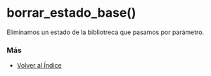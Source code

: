 # borrar_estado_base()

Eliminamos un estado de la bibliotreca que pasamos por parámetro. 

### Más

  * [Volver al Índice](./index.md)
